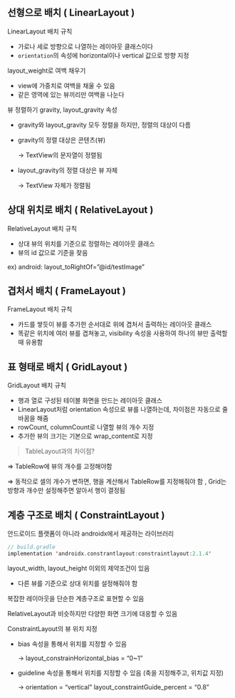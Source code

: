 ## 선형으로 배치 ( LinearLayout )

LinearLayout 배치 규칙

- 가로나 세로 방향으로 나열하는 레이아웃 클래스이다
- `orientation`의 속성에 horizontal이나 vertical 값으로 방향 지정

layout_weight로 여백 채우기

- view에 가중치로 여백을 채울 수 있음
- 같은 영역에 있는 뷰끼리만 여백을 나눈다

뷰 정렬하기 gravity, layout_gravity 속성

- gravity와 layout_gravity 모두 정렬을 하지만, 정렬의 대상이 다름
- gravity의 정렬 대상은 콘텐츠(뷰)

  → TextView의 문자열이 정렬됨

- layout_gravity의 정렬 대상은 뷰 자체

  → TextView 자체가 정렬됨

## 상대 위치로 배치 ( RelativeLayout )

RelativeLayout 배치 규칙

- 상대 뷰의 위치를 기준으로 정렬하는 레이아웃 클래스
- 뷰의 id 값으로 기준을 찾음

ex) android: layout_toRightOf=”@id/testImage”

## 겹처서 배치 ( FrameLayout )

FrameLayout 배치 규칙

- 카드를 쌓듯이 뷰를 추가한 순서대로 위에 겹처서 출력하는 레이아웃 클래스
- 똑같은 위치에 여러 뷰를 겹쳐놓고, visibility 속성을 사용하여 하나의 뷰만 출력할 때 유용함

## 표 형태로 배치 ( GridLayout )

GridLayout 배치 규칙

- 행과 열로 구성된 테이블 화면을 만드는 레이아웃 클래스
- LinearLayout처럼 orientation 속성으로 뷰를 나열하는데, 차이점은 자동으로 줄바꿈을 해줌
- rowCount, columnCount로 나열할 뷰의 개수 지정
- 추가한 뷰의 크기는 기본으로 wrap_content로 지정

> TableLayout과의 차이점?
>

⇒ TableRow에 뷰의 개수를 고정해야함

⇒ 동적으로 셀의 개수가 변하면, 행을 계산해서 TableRow를 지정해줘야 함 , Grid는 방향과 개수만 설정해주면 알아서 행이 결정됨

## 계층 구조로 배치 ( ConstraintLayout )

안드로이드 플랫폼이 아니라 androidx에서 제공하는 라이브러리

```kotlin
// build.gradle
implementation 'androidx.constrantlayout:constraintlayout:2.1.4'
```

layout_width, layout_height 이외의 제약조건이 있음

- 다른 뷰를 기준으로 상대 위치를 설정해줘야 함

복잡한 레이아웃을 단순한 계층구조로 표현할 수 있음

RelativeLayout과 비슷하지만 다양한 화면 크기에 대응할 수 있음

ConstraintLayout의 뷰 위치 지정

- bias 속성을 통해서 위치를 지정할 수 있음

  → layout_constrainHorizontal_bias = “0~1”

- guideline 속성을 통해서 위치를 지정할 수 있음 (축을 지정해주고, 위치값 지정)

  → orientation = “vertical” layout_constraintGuide_percent = “0.8”